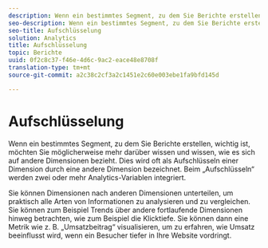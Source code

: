 ```yaml
---
description: Wenn ein bestimmtes Segment, zu dem Sie Berichte erstellen, wichtig ist, möchten Sie möglicherweise mehr darüber wissen und wissen, wie es sich auf andere Dimensionen bezieht. Dies wird oft als Aufschlüsseln einer Dimension durch eine andere Dimension bezeichnet. Beim „Aufschlüsseln“ werden zwei oder mehr Analytics-Variablen integriert.
seo-description: Wenn ein bestimmtes Segment, zu dem Sie Berichte erstellen, wichtig ist, möchten Sie möglicherweise mehr darüber wissen und wissen, wie es sich auf andere Dimensionen bezieht. Dies wird oft als Aufschlüsseln einer Dimension durch eine andere Dimension bezeichnet. Beim „Aufschlüsseln“ werden zwei oder mehr Analytics-Variablen integriert.
seo-title: Aufschlüsselung
solution: Analytics
title: Aufschlüsselung
topic: Berichte
uuid: 0f2c8c37-f46e-4d6c-9ac2-eace48e8708f
translation-type: tm+mt
source-git-commit: a2c38c2cf3a2c1451e2c60e003ebe1fa9bfd145d

---
```



# Aufschlüsselung

Wenn ein bestimmtes Segment, zu dem Sie Berichte erstellen, wichtig ist, möchten Sie möglicherweise mehr darüber wissen und wissen, wie es sich auf andere Dimensionen bezieht. Dies wird oft als Aufschlüsseln einer Dimension durch eine andere Dimension bezeichnet. Beim „Aufschlüsseln“ werden zwei oder mehr Analytics-Variablen integriert.

Sie können Dimensionen nach anderen Dimensionen unterteilen, um praktisch alle Arten von Informationen zu analysieren und zu vergleichen. Sie können zum Beispiel Trends über andere fortlaufende Dimensionen hinweg betrachten, wie zum Beispiel die Klicktiefe. Sie können dann eine Metrik wie z. B. „Umsatzbeitrag“ visualisieren, um zu erfahren, wie Umsatz beeinflusst wird, wenn ein Besucher tiefer in Ihre Website vordringt.
